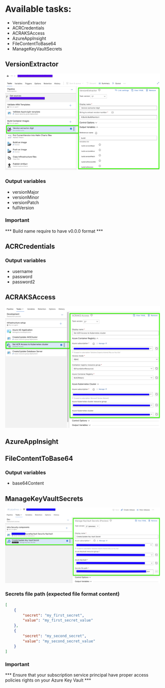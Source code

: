 # Available tasks:
- VersionExtractor
- ACRCredentials
- ACRAKSAccess
- AzureAppInsight
- FileContentToBase64
- ManageKeyVaultSecrets

## VersionExtractor
![VersionExtrator](_screenShots/VersionExtrator_v1.png)
### Output variables
- versionMajor
- versionMinor
- versionPatch
- fullVersion
### Important
*** Build name require to have v0.0.0 format ***

## ACRCredentials
### Output variables
- username
- password
- password2

## ACRAKSAccess
![ACRAKSAccess](_screenShots/ACRAKSAccess_v2.png)
## AzureAppInsight

## FileContentToBase64
### Output variables
- base64Content

## ManageKeyVaultSecrets
![ManageKeyVaultSecrets](_screenShots/manageKeyVaultSecrets_v2-preview.png)
### Secrets file path (expected file format content)
```json
[
	{
		"secret": "my_first_secret",
		"value": "my_first_secret_value"
	},
	{
		"secret": "my_second_secret",
		"value": "my_second_secret_value"
	}
]
```
### Important
*** Ensure that your subscription service principal have proper access policies rights on your Azure Key Vault ***